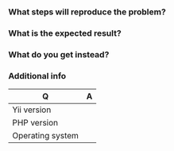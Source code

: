 ### What steps will reproduce the problem?

### What is the expected result?

### What do you get instead?


### Additional info

| Q                | A
| ---------------- | ---
| Yii version      | 
| PHP version      | 
| Operating system | 
